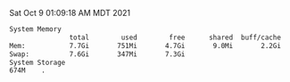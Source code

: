 Sat Oct  9 01:09:18 AM MDT 2021
```bash
System Memory
               total        used        free      shared  buff/cache   available
Mem:           7.7Gi       751Mi       4.7Gi       9.0Mi       2.2Gi       6.6Gi
Swap:          7.6Gi       347Mi       7.3Gi
System Storage
674M	.
```
```bash
